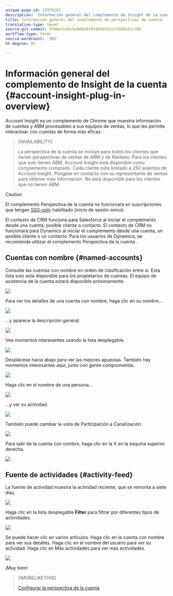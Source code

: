```yaml
---
unique-page-id: 12979282
description: 'Información general del complemento de Insight de la cuenta: Marketo Docs, documentación del producto'
title: Información general del complemento de perspectivas de cuenta
translation-type: tm+mt
source-git-commit: 9f88e7cebc5e9d0d4491d65d332ccfdd9a31c395
workflow-type: tm+mt
source-wordcount: '305'
ht-degree: 0%

---
```



# Información general del complemento de Insight de la cuenta {#account-insight-plug-in-overview}

Account Insight es un complemento de Chrome que muestra información de cuentas y ABM procesables a sus equipos de ventas, lo que les permite interactuar con cuentas de forma más eficaz.

>[!AVAILABILITY]
>
>La perspectiva de la cuenta se incluye para todos los clientes que tienen perspectivas de ventas de ABM y de Marketo. Para los clientes que solo tienen ABM, Account Insight está disponible como complemento comprado. Cada cliente está limitado a 250 asientos de Account Insight. Póngase en contacto con su representante de ventas para obtener más información. No está disponible para los clientes que no tienen ABM.

>[!CAUTION]
>
>El complemento Perspectiva de la cuenta no funcionará en suscripciones que tengan [SSO-only](/help/marketo/product-docs/administration/additional-integrations/restrict-user-login-to-sso-only.md) habilitado (inicio de sesión único).
>
>El contexto de CRM funciona para Salesforce al iniciar el complemento desde una cuenta, posible cliente o contacto. El contexto de CRM no funcionará para Dynamics al iniciar el complemento desde una cuenta, un posible cliente o un contacto. Para los usuarios de Dynamics, se recomienda utilizar el complemento Perspectiva de la cuenta .

## Cuentas con nombre {#named-accounts}

Consulte las cuentas con nombre en orden de clasificación entre sí. Esta lista solo está disponible para los propietarios de cuentas. El equipo de asistencia de la cuenta estará disponible próximamente.

![](assets/na1.png)

Para ver los detalles de una cuenta con nombre, haga clic en su nombre...

![](assets/na3.png)

...y aparece la descripción general.

![](assets/na4.png)

Vea momentos interesantes usando la lista desplegable.

![](assets/na5.png)

Desplácese hacia abajo para ver las mejores apuestas. También hay momentos interesantes aquí, junto con gente comprometida.

![](assets/na6.png)

Haga clic en el nombre de una persona...

![](assets/na7.png)

...y ver su actividad.

![](assets/na8.png)

También puede cambiar la vista de Participación a Canalización.

![](assets/na9.png)

Para salir de la cuenta con nombre, haga clic en la X en la esquina superior derecha.

![](assets/na10.png)

## Fuente de actividades {#activity-feed}

La fuente de actividad muestra la actividad reciente, que se remonta a siete días.

![](assets/af1.png)

Haga clic en la lista desplegable **Filter** para filtrar por diferentes tipos de actividades.

![](assets/af2.png)

Se puede hacer clic en varios artículos. Haga clic en la cuenta con nombre para ver sus detalles. Haga clic en el nombre del usuario para ver su actividad. Haga clic en Más actividades para ver más actividades.

![](assets/af3.png)

¡Muy bien!

>[!MORELIKETHIS]
>
>[Configurar la perspectiva de la cuenta](/help/marketo/product-docs/target-account-management/setup-tam/set-up-account-insight.md)
